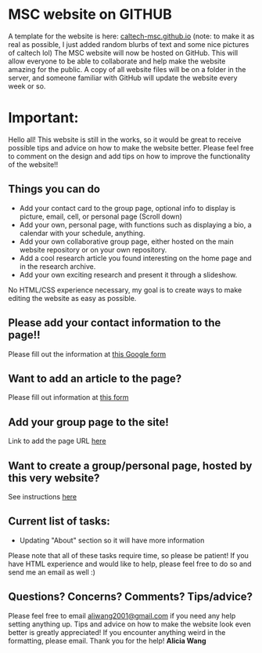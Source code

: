 # MSC website on GITHUB
A template for the website is here: [caltech-msc.github.io](https://caltech-msc.github.io)
(note: to make it as real as possible, I just added random blurbs of text and some nice pictures of caltech lol)
The MSC website will now be hosted on GitHub. This will allow everyone to be able to collaborate and help make the website amazing for the public. A copy of all website files will be on a folder in the server, and someone familiar with GitHub will update the website every week or so.

# Important:
Hello all! This website is still in the works, so it would be great to receive possible tips and advice on how to make the website better. Please feel free to comment on the design and add tips on how to improve the functionality of the website!!

## Things you can do
* Add your contact card to the group page, optional info to display is picture, email, cell, or personal page (Scroll down)
* Add your own, personal page, with functions such as displaying a bio, a calendar with your schedule, anything. 
* Add your own collaborative group page, either hosted on the main website repository or on your own repository.
* Add a cool research article you found interesting on the home page and in the research archive.
* Add your own exciting research and present it through a slideshow.

No HTML/CSS experience necessary, my goal is to create ways to make editing the website as easy as possible.

## Please add your contact information to the page!!
Please fill out the information at [this Google form](https://goo.gl/forms/DOg1tRtXcnMMhyR92)

## Want to add an article to the page?
Please fill out information at [this form](https://goo.gl/forms/oBqWIgrxNIxWgiKm1)

## Add your group page to the site!

Link to add the page URL [here](https://goo.gl/forms/I59kC3F6p6cODwWg1)

## Want to create a group/personal page, hosted by this very website?
See instructions [here](https://github.com/aliwang2001/createownpage)


## Current list of tasks:
* Updating "About" section so it will have more information

Please note that all of these tasks require time, so please be patient! If you have HTML experience and would like to help, please feel free to do so and send me an email as well :)

## Questions? Concerns? Comments? Tips/advice?

Please feel free to email [aliwang2001@gmail.com](mailto:aliwang2001@gmail.com) if you need any help setting anything up.
Tips and advice on how to make the website look even better is greatly appreciated!
If you encounter anything weird in the formatting, please email. Thank you for the help!
**Alicia Wang**
  

